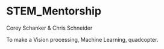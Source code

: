 # STEM_Mentorship

Corey Schanker & Chris Schneider

To make a Vision processing, Machine Learning, quadcopter.